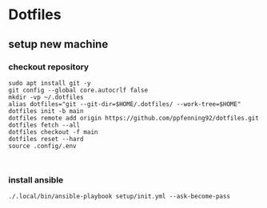 # Dotfiles

## setup new machine
### checkout repository
```shell
sudo apt install git -y
git config --global core.autocrlf false
mkdir -vp ~/.dotfiles
alias dotfiles="git --git-dir=$HOME/.dotfiles/ --work-tree=$HOME"
dotfiles init -b main
dotfiles remote add origin https://github.com/ppfenning92/dotfiles.git
dotfiles fetch --all
dotfiles checkout -f main
dotfiles reset --hard
source .config/.env



```
### install ansible
```shell
./.local/bin/ansible-playbook setup/init.yml --ask-become-pass
```
